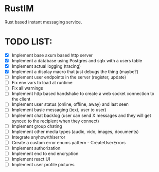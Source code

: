 # RustIM
Rust based instant messaging service.

# TODO LIST:
- [X] Implement base axum based http server
- [X] Implement a database using Postgres and sqlx with a users table
- [X] Implement actual logging (tracing)
- [X] Implement a display macro that just debugs the thing (maybe?)
- [ ] Implement user endpoints in the server (register, update)
- [ ] Fix env vars to load at runtime
- [ ] Fix all warnings
- [ ] Implement http based handshake to create a web socket connection to the client
- [ ] Implement user status (online, offline, away) and last seen
- [ ] Implement basic messaging (text, user to user)
- [ ] Implement chat backlog (user can send X messages and they will get synced to the recipient when they connect)
- [ ] Implement group chating
- [ ] Implement other media types (audio, vido, images, documents)
- [ ] Integrate anyhow/thiserror
- [ ] Create a custom error enums pattern - CreateUserErrors
- [ ] Implement authorization
- [ ] Implement end to end encryption
- [ ] Implement react UI
- [ ] Implement user profile pictures
